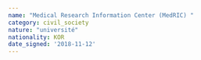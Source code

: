 ```yaml
---
name: "Medical Research Information Center (MedRIC) "
category: civil_society
nature: "université"
nationality: KOR
date_signed: '2018-11-12'
---
```

    